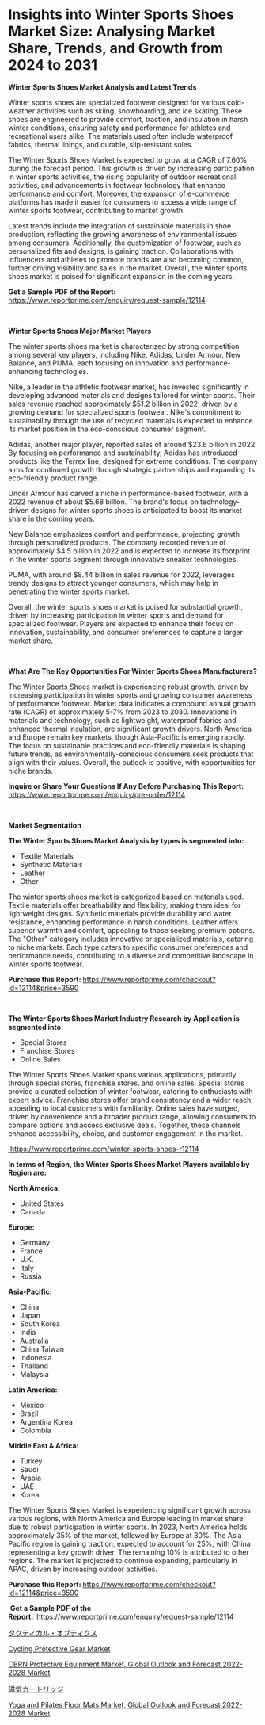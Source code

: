 <p><h1>Insights into Winter Sports Shoes Market Size: Analysing Market Share, Trends, and Growth from 2024 to 2031</h1></p><p><strong>Winter Sports Shoes Market Analysis and Latest Trends</strong></p>
<p><p>Winter sports shoes are specialized footwear designed for various cold-weather activities such as skiing, snowboarding, and ice skating. These shoes are engineered to provide comfort, traction, and insulation in harsh winter conditions, ensuring safety and performance for athletes and recreational users alike. The materials used often include waterproof fabrics, thermal linings, and durable, slip-resistant soles.</p><p>The Winter Sports Shoes Market is expected to grow at a CAGR of 7.60% during the forecast period. This growth is driven by increasing participation in winter sports activities, the rising popularity of outdoor recreational activities, and advancements in footwear technology that enhance performance and comfort. Moreover, the expansion of e-commerce platforms has made it easier for consumers to access a wide range of winter sports footwear, contributing to market growth.</p><p>Latest trends include the integration of sustainable materials in shoe production, reflecting the growing awareness of environmental issues among consumers. Additionally, the customization of footwear, such as personalized fits and designs, is gaining traction. Collaborations with influencers and athletes to promote brands are also becoming common, further driving visibility and sales in the market. Overall, the winter sports shoes market is poised for significant expansion in the coming years.</p></p>
<p><strong>Get a Sample PDF of the Report:&nbsp;</strong> <a href="https://www.reportprime.com/enquiry/request-sample/12114">https://www.reportprime.com/enquiry/request-sample/12114</a></p>
<p>&nbsp;</p>
<p><strong>Winter Sports Shoes Major Market Players</strong></p>
<p><p>The winter sports shoes market is characterized by strong competition among several key players, including Nike, Adidas, Under Armour, New Balance, and PUMA, each focusing on innovation and performance-enhancing technologies.</p><p>Nike, a leader in the athletic footwear market, has invested significantly in developing advanced materials and designs tailored for winter sports. Their sales revenue reached approximately $51.2 billion in 2022, driven by a growing demand for specialized sports footwear. Nike's commitment to sustainability through the use of recycled materials is expected to enhance its market position in the eco-conscious consumer segment.</p><p>Adidas, another major player, reported sales of around $23.6 billion in 2022. By focusing on performance and sustainability, Adidas has introduced products like the Terrex line, designed for extreme conditions. The company aims for continued growth through strategic partnerships and expanding its eco-friendly product range.</p><p>Under Armour has carved a niche in performance-based footwear, with a 2022 revenue of about $5.68 billion. The brand's focus on technology-driven designs for winter sports shoes is anticipated to boost its market share in the coming years.</p><p>New Balance emphasizes comfort and performance, projecting growth through personalized products. The company recorded revenue of approximately $4.5 billion in 2022 and is expected to increase its footprint in the winter sports segment through innovative sneaker technologies.</p><p>PUMA, with around $8.44 billion in sales revenue for 2022, leverages trendy designs to attract younger consumers, which may help in penetrating the winter sports market.</p><p>Overall, the winter sports shoes market is poised for substantial growth, driven by increasing participation in winter sports and demand for specialized footwear. Players are expected to enhance their focus on innovation, sustainability, and consumer preferences to capture a larger market share.</p></p>
<p>&nbsp;</p>
<p><strong>What Are The Key Opportunities For Winter Sports Shoes Manufacturers?</strong></p>
<p><p>The Winter Sports Shoes market is experiencing robust growth, driven by increasing participation in winter sports and growing consumer awareness of performance footwear. Market data indicates a compound annual growth rate (CAGR) of approximately 5-7% from 2023 to 2030. Innovations in materials and technology, such as lightweight, waterproof fabrics and enhanced thermal insulation, are significant growth drivers. North America and Europe remain key markets, though Asia-Pacific is emerging rapidly. The focus on sustainable practices and eco-friendly materials is shaping future trends, as environmentally-conscious consumers seek products that align with their values. Overall, the outlook is positive, with opportunities for niche brands.</p></p>
<p><strong>Inquire or Share Your Questions If Any Before Purchasing This Report:</strong> <a href="https://www.reportprime.com/enquiry/pre-order/12114">https://www.reportprime.com/enquiry/pre-order/12114</a></p>
<p>&nbsp;</p>
<p><strong>Market Segmentation</strong></p>
<p><strong>The Winter Sports Shoes Market Analysis by types is segmented into:</strong></p>
<p><ul><li>Textile Materials</li><li>Synthetic Materials</li><li>Leather</li><li>Other</li></ul></p>
<p><p>The winter sports shoes market is categorized based on materials used. Textile materials offer breathability and flexibility, making them ideal for lightweight designs. Synthetic materials provide durability and water resistance, enhancing performance in harsh conditions. Leather offers superior warmth and comfort, appealing to those seeking premium options. The "Other" category includes innovative or specialized materials, catering to niche markets. Each type caters to specific consumer preferences and performance needs, contributing to a diverse and competitive landscape in winter sports footwear.</p></p>
<p><strong>Purchase this Report:&nbsp;</strong><a href="https://www.reportprime.com/checkout?id=12114&price=3590">https://www.reportprime.com/checkout?id=12114&price=3590</a></p>
<p>&nbsp;</p>
<p><strong>The Winter Sports Shoes Market Industry Research by Application is segmented into:</strong></p>
<p><ul><li>Special Stores</li><li>Franchise Stores</li><li>Online Sales</li></ul></p>
<p><p>The Winter Sports Shoes Market spans various applications, primarily through special stores, franchise stores, and online sales. Special stores provide a curated selection of winter footwear, catering to enthusiasts with expert advice. Franchise stores offer brand consistency and a wider reach, appealing to local customers with familiarity. Online sales have surged, driven by convenience and a broader product range, allowing consumers to compare options and access exclusive deals. Together, these channels enhance accessibility, choice, and customer engagement in the market.</p></p>
<p><a href="https://www.reportprime.com/winter-sports-shoes-r12114">&nbsp;https://www.reportprime.com/winter-sports-shoes-r12114</a></p>
<p><strong>In terms of Region, the Winter Sports Shoes Market Players available by Region are:</strong></p>
<p>
    <p> <strong> North America: </strong>
        <ul>
            <li>United States</li>
            <li>Canada</li>
        </ul>
        </p> 
    <p> <strong> Europe: </strong>
        <ul>
            <li>Germany</li>
            <li>France</li>
            <li>U.K.</li>
            <li>Italy</li>
            <li>Russia</li>
        </ul>
        </p> 
    <p> <strong> Asia-Pacific: </strong>
        <ul>
            <li>China</li>
            <li>Japan</li>
            <li>South Korea</li>
            <li>India</li>
            <li>Australia</li>
            <li>China Taiwan</li>
            <li>Indonesia</li>
            <li>Thailand</li>
            <li>Malaysia</li>
        </ul>
        </p> 
    <p> <strong> Latin America: </strong>
        <ul>
            <li>Mexico</li>
            <li>Brazil</li>
            <li>Argentina Korea</li>
            <li>Colombia</li>
        </ul>
        </p> 
    <p> <strong> Middle East & Africa: </strong>
        <ul>
            <li>Turkey</li>
            <li>Saudi</li>
            <li>Arabia</li>
            <li>UAE</li>
            <li>Korea</li>
        </ul>
    </p>
    </p>
<p><p>The Winter Sports Shoes Market is experiencing significant growth across various regions, with North America and Europe leading in market share due to robust participation in winter sports. In 2023, North America holds approximately 35% of the market, followed by Europe at 30%. The Asia-Pacific region is gaining traction, expected to account for 25%, with China representing a key growth driver. The remaining 10% is attributed to other regions. The market is projected to continue expanding, particularly in APAC, driven by increasing outdoor activities.</p></p>
<p><strong>Purchase this Report: </strong><a href="https://www.reportprime.com/checkout?id=12114&price=3590">https://www.reportprime.com/checkout?id=12114&price=3590</a></p>
<p>&nbsp;<strong>Get a Sample PDF of the Report:&nbsp;&nbsp;</strong><a href="https://www.reportprime.com/enquiry/request-sample/12114">https://www.reportprime.com/enquiry/request-sample/12114</a></p>
<p><strong></strong></p>
<p><p><a href="https://github.com/mohamedbakry57/Market-Research-Report-List-6/blob/main/25756671095.md">タクティカル・オプティクス</a></p><p><a href="https://github.com/arionmp/Market-Research-Report-List-5/blob/main/cycling-protective-gear-market.md">Cycling Protective Gear Market</a></p><p><a href="https://www.linkedin.com/pulse/cbrn-protective-equipment-market-global-outlook-forecast-eedjf?trackingId=Bmt0QqdLRQe4lfus%2FuWNQw%3D%3D">CBRN Protective Equipment Market, Global Outlook and Forecast 2022-2028 Market</a></p><p><a href="https://medium.com/@gregoriookeefe2023/%E3%83%9E%E3%82%B0%E3%83%8D%E3%83%86%E3%82%A3%E3%83%83%E3%82%AF%E3%82%AB%E3%83%BC%E3%83%88%E3%83%AA%E3%83%83%E3%82%B8%E5%B8%82%E5%A0%B4%E3%81%AF%E3%81%A9%E3%81%AE%E3%82%88%E3%81%86%E3%81%AB%E9%80%B2%E5%8C%96%E3%81%99%E3%82%8B%E3%81%AE%E3%81%8B-2024%E5%B9%B4-2031%E5%B9%B4-%E3%81%AE%E5%B8%82%E5%A0%B4%E6%88%90%E9%95%B7%E5%88%86%E6%9E%90-bf24d050831c">磁気カートリッジ</a></p><p><a href="https://www.linkedin.com/pulse/exploring-yoga-pilates-floor-mats-market-global-outlook-g7fmf?trackingId=GhC8p8DESOOThvI9f5sQgw%3D%3D">Yoga and Pilates Floor Mats Market, Global Outlook and Forecast 2022-2028 Market</a></p></p>